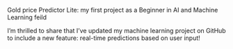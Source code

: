 Gold price Predictor Lite: my first project as a Beginner in AI and Machine Learning feild 


I’m thrilled to share that I’ve updated my machine learning project on GitHub to include a new feature: real-time predictions based on user input!
